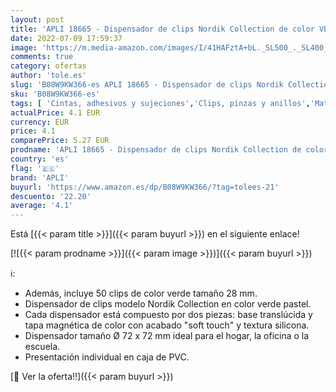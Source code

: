 ```yaml
---
layout: post
title: 'APLI 18665 - Dispensador de clips Nordik Collection de color VERDE. Incluye 50 clips tamaño 28 mm.'
date: 2022-07-09 17:59:37
image: 'https://m.media-amazon.com/images/I/41HAFztA+bL._SL500_._SL400_.jpg'
comments: true
category: ofertas
author: 'tole.es'
slug: 'B08W9KW366-es APLI 18665 - Dispensador de clips Nordik Collection de...'
sku: 'B08W9KW366-es'
tags: [ 'Cintas, adhesivos y sujeciones','Clips, pinzas y anillos','Material de oficina','Oficina y papelería','apli','🇪🇸', ]
actualPrice: 4.1 EUR
currency: EUR
price: 4.1
comparePrice: 5.27 EUR
prodname: 'APLI 18665 - Dispensador de clips Nordik Collection de color VERDE. Incluye 50 clips tamaño 28 mm.'
country: 'es'
flag: '🇪🇸'
brand: 'APLI'
buyurl: 'https://www.amazon.es/dp/B08W9KW366/?tag=tolees-21'
descuento: '22.20'
average: '4.1'
---
```


Está [{{< param title >}}]({{< param buyurl >}}) en el siguiente enlace!

[![{{< param prodname >}}]({{< param image >}})]({{< param buyurl >}})

ℹ️:

- Además, incluye 50 clips de color verde tamaño 28 mm.
- Dispensador de clips modelo Nordik Collection en color verde pastel.
- Cada dispensador está compuesto por dos piezas: base translúcida y tapa magnética de color con acabado "soft touch" y textura silicona.
- Dispensador tamaño Ø 72 x 72 mm ideal para el hogar, la oficina o la escuela.
- Presentación individual en caja de PVC.

[🛒 Ver la oferta!!]({{< param buyurl >}})
